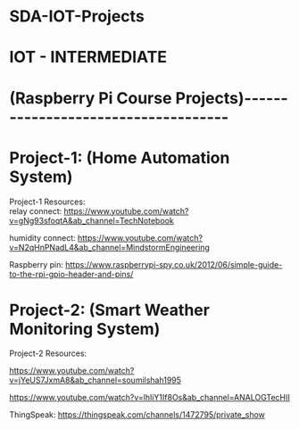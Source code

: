 # SDA-IOT-Projects
# IOT - INTERMEDIATE
# (Raspberry Pi Course Projects)------------------------------------
# Project-1: (Home Automation System)
Project-1 Resources:  
relay connect: https://www.youtube.com/watch?v=gNg93sfoqtA&ab_channel=TechNotebook

humidity connect: https://www.youtube.com/watch?v=N2qHnPNadL4&ab_channel=MindstormEngineering

Raspberry pin: https://www.raspberrypi-spy.co.uk/2012/06/simple-guide-to-the-rpi-gpio-header-and-pins/

# Project-2: (Smart Weather Monitoring System)
Project-2 Resources: 

https://www.youtube.com/watch?v=jYeUS7JxmA8&ab_channel=soumilshah1995

https://www.youtube.com/watch?v=lhIiY1If8Os&ab_channel=ANALOGTecHII

ThingSpeak: https://thingspeak.com/channels/1472795/private_show

